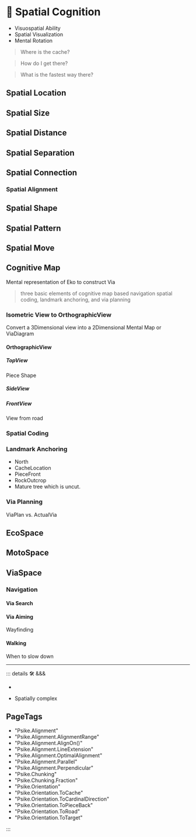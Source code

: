 # 💜 <psike>Spatial Cognition</psike>

- Visuospatial Ability
- Spatial Visualization
- Mental Rotation

> Where is the cache?

> How do I get there?

> What is the fastest way there?

>

## Spatial Location

## Spatial Size

## Spatial Distance

## Spatial Separation

## Spatial Connection

### Spatial Alignment

## Spatial Shape

## Spatial Pattern

## Spatial Move

## Cognitive Map

Mental representation of Eko to construct Via

> three basic elements of cognitive map based navigation spatial coding, landmark anchoring, and via planning

### Isometric View to OrthographicView

Convert a 3Dimensional view into a 2Dimensional Mental Map or ViaDiagram

#### OrthographicView

##### TopView

Piece Shape

##### SideView

##### FrontView

View from road

### Spatial Coding

### Landmark Anchoring

- North
- CacheLocation
- PieceFront
- RockOutcrop
- Mature tree which is uncut.

### Via Planning

ViaPlan vs. ActualVia

## <eko>EcoSpace</eko>

## <move>MotoSpace</move>

## <via>ViaSpace</via>

### Navigation

#### Via Search

#### Via Aiming

Wayfinding

#### Walking

When to slow down

---

<!-- =================================================== -->
<!-- =================================================== -->
<!-- =================================================== -->
<!-- =================================================== -->
<!-- =================================================== -->
::: details 🛠 <dev>&&&</dev>

-

- Spatially complex

<h2>PageTags</h2>

- "Psike.Alignment"
- "Psike.Alignment.AlignmentRange"
- "Psike.Alignment.AlignOn()"
- "Psike.Alignment.LineExtension"
- "Psike.Alignment.OptimalAlignment"
- "Psike.Alignment.Parallel"
- "Psike.Alignment.Perpendicular"
- "Psike.Chunking"
- "Psike.Chunking.Fraction"
- "Psike.Orientation"
- "Psike.Orientation.ToCache"
- "Psike.Orientation.ToCardinalDirection"
- "Psike.Orientation.ToPieceBack"
- "Psike.Orientation.ToRoad"
- "Psike.Orientation.ToTarget"

:::
